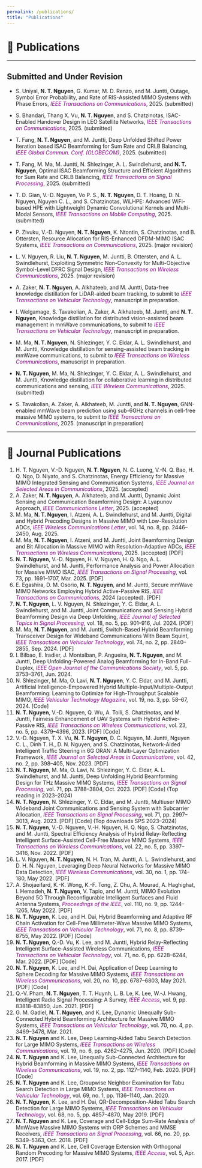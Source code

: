 ```yaml
---
permalink: /publications/
title: "Publications"
---
```


# 📄 Publications

---

## Submitted and Under Revision

- S. Uniyal, **N. T. Nguyen**, G. Kumar, M. D. Renzo, and M. Juntti, Outage, Symbol Error Probability, and Rate of RIS-Assisted MIMO Systems with Phase Errors, <span style="color:purple;"><em>IEEE Transactions on Communications</em></span>, 2025. (submitted)

- S. Bhandari, Thang X. Vu, **N. T. Nguyen**, and S. Chatzinotas, ISAC-Enabled Handover Design in LEO Satellite Networks, <span style="color:purple;"><em>IEEE Transactions on Communications</em></span>, 2025. (submitted)

- T. Fang, **N. T. Nguyen**, and M. Juntti, Deep Unfolded Shifted Power Iteration based ISAC Beamforming for Sum Rate and CRLB Balancing, <span style="color:purple;"><em>IEEE Global Commun. Conf. (GLOBECOM)</em></span>, 2025. (submitted)

- T. Fang, M. Ma, M. Juntti, N. Shlezinger, A. L. Swindlehurst, and **N. T. Nguyen**, Optimal ISAC Beamforming Structure and Efficient Algorithms for Sum Rate and CRLB Balancing, <span style="color:purple;"><em>IEEE Transactions on Signal Processing</em></span>, 2025. (submitted)

- T. D. Gian, V.-D. Nguyen, Vo P. S., **N. T. Nguyen**, D. T. Hoang, D. N. Nguyen, Nguyen C. L., and S. Chatzinotas, WiLHPE: Advanced WiFi-based HPE with Lightweight Dynamic Convolutional Kernels and Multi-Modal Sensors, <span style="color:purple;"><em>IEEE Transactions on Mobile Computing</em></span>, 2025. (submitted)

- P. Zivuku, V.-D. Nguyen, **N. T. Nguyen**, K. Ntontin, S. Chatzinotas, and B. Ottersten, Resource Allocation for RIS-Enhanced OFDM-MIMO ISAC Systems, <span style="color:purple;"><em>IEEE Transactions on Communications</em></span>, 2025. (major revision)

- L. V. Nguyen, R. Liu, **N. T. Nguyen**, M. Juntti, B. Ottersten, and A. L. Swindlehurst, Exploiting Symmetric Non-Convexity for Multi-Objective Symbol-Level DFRC Signal Design, <span style="color:purple;"><em>IEEE Transactions on Wireless Communications</em></span>, 2025. (major revision)

- A. Zaker, **N. T. Nguyen**, A. Alkhateeb, and M. Juntti, Data-free knowledge distillation for LiDAR-aided beam tracking, to submit to <span style="color:purple;"><em>IEEE Transactions on Vehicular Technology</em></span>, manuscript in preparation.

- I. Welgamage, S. Tavakolian, A. Zaker, A. Alkhateeb, M. Juntti, and **N. T. Nguyen**, Knowledge distillation for distributed vision-assisted beam management in mmWave communications, to submit to <span style="color:purple;"><em>IEEE Transactions on Vehicular Technology</em></span>, manuscript in preparation.

- M. Ma, **N. T. Nguyen**, N. Shlezinger, Y. C. Eldar, A. L. Swindlehurst, and M. Juntti, Knowledge distillation for sensing-assisted beam tracking in mmWave communications, to submit to <span style="color:purple;"><em>IEEE Transactions on Wireless Communications</em></span>, manuscript in preparation.

- **N. T. Nguyen**, M. Ma, N. Shlezinger, Y. C. Eldar, A. L. Swindlehurst, and M. Juntti, Knowledge distillation for collaborative learning in distributed communications and sensing, <span style="color:purple;"><em>IEEE Wireless Communications</em></span>, 2025. (submitted)

- S. Tavakolian, A. Zaker, A. Alkhateeb, M. Juntti, and **N. T. Nguyen**, GNN-enabled mmWave beam prediction using sub-6GHz channels in cell-free massive MIMO systems, to submit to <span style="color:purple;"><em>IEEE Transactions on Communications</em></span>, 2025. (manuscript in preparation)

---

# 📄 Journal Publications  

<ol>

<li>
H. T. Nguyen, V.-D. Nguyen, <strong>N. T. Nguyen</strong>, N. C. Luong, V.-N. Q. Bao, H. Q. Ngo, D. Niyato, and S. Chatzinotas,  
Energy Efficiency for Massive MIMO Integrated Sensing and Communication Systems,  
<span style="color:purple;"><em>IEEE Journal on Selected Areas in Communications</em></span>, 2025. (accepted)
</li>

<li>
A. Zaker, <strong>N. T. Nguyen</strong>, A. Alkhateeb, and M. Juntti,  
Dynamic Joint Sensing and Communication Beamforming Design: A Lyapunov Approach,  
<span style="color:purple;"><em>IEEE Communications Letter</em></span>, 2025. (accepted)
</li>

<li>
M. Ma, <strong>N. T. Nguyen</strong>, I. Atzeni, A. L. Swindlehurst, and M. Juntti,  
Digital and Hybrid Precoding Designs in Massive MIMO with Low-Resolution ADCs,  
<span style="color:purple;"><em>IEEE Wireless Communications Letter</em></span>, vol. 14, no. 8, pp. 2446–2450, Aug. 2025.
</li>

<li>
M. Ma, <strong>N. T. Nguyen</strong>, I. Atzeni, and M. Juntti,  
Joint Beamforming Design and Bit Allocation in Massive MIMO with Resolution-Adaptive ADCs,  
<span style="color:purple;"><em>IEEE Transactions on Wireless Communications</em></span>, 2025. (accepted) [PDF]
</li>

<li>
<strong>N. T. Nguyen</strong>, V.-D. Nguyen, H. V. Nguyen, H. Q. Ngo, A. L. Swindlehurst, and M. Juntti,  
Performance Analysis and Power Allocation for Massive MIMO ISAC,  
<span style="color:purple;"><em>IEEE Transactions on Signal Processing</em></span>, vol. 73, pp. 1691–1707, Mar. 2025. [PDF]
</li>

<li>
E. Egashira, D. M. Osorio, <strong>N. T. Nguyen</strong>, and M. Juntti,  
Secure mmWave MIMO Networks Employing Hybrid Active-Passive RIS,  
<span style="color:purple;"><em>IEEE Transactions on Communications</em></span>, 2024 (accepted). [PDF]
</li>

<li>
<strong>N. T. Nguyen</strong>, L. V. Nguyen, N. Shlezinger, Y. C. Eldar, A. L. Swindlehurst, and M. Juntti,  
Joint Communications and Sensing Hybrid Beamforming Design via Deep Unfolding,  
<span style="color:purple;"><em>IEEE Journal of Selected Topics in Signal Processing</em></span>, vol. 18, no. 5, pp. 901–916, Jul. 2024. [PDF]
</li>

<li>
M. Ma, <strong>N. T. Nguyen</strong>, and M. Juntti,  
Switch-Based Hybrid Beamforming Transceiver Design for Wideband Communications With Beam Squint,  
<span style="color:purple;"><em>IEEE Transactions on Vehicular Technology</em></span>, vol. 74, no. 2, pp. 2840–2855, Sep. 2024. [PDF]
</li>

<li>
I. Bilbao, E. Iradier, J. Montalban, P. Angueira, <strong>N. T. Nguyen</strong>, and M. Juntti,  
Deep Unfolding-Powered Analog Beamforming for In-Band Full-Duplex,  
<span style="color:purple;"><em>IEEE Open Journal of the Communications Society</em></span>, vol. 5, pp. 3753–3761, Jun. 2024.
</li>

<li>
N. Shlezinger, M. Ma, O. Lavi, <strong>N. T. Nguyen</strong>, Y. C. Eldar, and M. Juntti,  
Artificial Intelligence-Empowered Hybrid Multiple-Input/Multiple-Output Beamforming: Learning to Optimize for High-Throughput Scalable MIMO,  
<span style="color:purple;"><em>IEEE Vehicular Technology Magazine</em></span>, vol. 19, no. 3, pp. 58–67, 2024. [Code]
</li>

<li>
<strong>N. T. Nguyen</strong>, V.-D. Nguyen, Q. Wu, A. Tolli, S. Chatzinotas, and M. Juntti,  
Fairness Enhancement of UAV Systems with Hybrid Active-Passive RIS,  
<span style="color:purple;"><em>IEEE Transactions on Wireless Communications</em></span>, vol. 23, no. 5, pp. 4379–4396, 2023. [PDF] [Code]
</li>

<li>
V.-D. Nguyen, T. X. Vu, <strong>N. T. Nguyen</strong>, D. C. Nguyen, M. Juntti, Nguyen C. L., Dinh T. H., D. N. Nguyen, and S. Chatzinotas,  
Network-Aided Intelligent Traffic Steering in 6G ORAN: A Multi-Layer Optimization Framework,  
<span style="color:purple;"><em>IEEE Journal on Selected Areas in Communications</em></span>, vol. 42, no. 2, pp. 398–405, Nov. 2023. [PDF]
</li>

<li>
<strong>N. T. Nguyen</strong>, M. Ma, O. Lavi, N. Shlezinger, Y. C. Eldar, A. L. Swindlehurst, and M. Juntti,  
Deep Unfolding Hybrid Beamforming Design for THz Massive MIMO Systems,  
<span style="color:purple;"><em>IEEE Transactions on Signal Processing</em></span>, vol. 71, pp. 3788–3804, Oct. 2023. [PDF] [Code] (Top reading in 2023–2024)
</li>

<li>
<strong>N. T. Nguyen</strong>, N. Shlezinger, Y. C. Eldar, and M. Juntti,  
Multiuser MIMO Wideband Joint Communications and Sensing System with Subcarrier Allocation,  
<span style="color:purple;"><em>IEEE Transactions on Signal Processing</em></span>, vol. 71, pp. 2997–3013, Aug. 2023. [PDF] [Code] (Top downloads SPS 2023–2024)
</li>

<li>
<strong>N. T. Nguyen</strong>, V.-D. Nguyen, V.-H. Nguyen, H. Q. Ngo, S. Chatzinotas, and M. Juntti,  
Spectral Efficiency Analysis of Hybrid Relay-Reflecting Intelligent Surface-Assisted Cell-Free Massive MIMO Systems,  
<span style="color:purple;"><em>IEEE Transactions on Wireless Communications</em></span>, vol. 22, no. 5, pp. 3397–3416, Nov. 2022. [PDF]
</li>

<li>
L. V. Nguyen, <strong>N. T. Nguyen</strong>, N. H. Tran, M. Juntti, A. L. Swindlehurst, and D. H. N. Nguyen,  
Leveraging Deep Neural Networks for Massive MIMO Data Detection,  
<span style="color:purple;"><em>IEEE Wireless Communications</em></span>, vol. 30, no. 1, pp. 174–180, May 2022. [PDF]
</li>

<li>
A. Shojaeifard, K.-K. Wong, K.-F. Tong, Z. Chu, A. Mourad, A. Haghighat, I. Hemadeh, <strong>N. T. Nguyen</strong>, V. Tapio, and M. Juntti,  
MIMO Evolution Beyond 5G Through Reconfigurable Intelligent Surfaces and Fluid Antenna Systems,  
<span style="color:purple;"><em>Proceedings of the IEEE</em></span>, vol. 110, no. 9, pp. 1244–1265, May 2022. [PDF]
</li>

<li>
<strong>N. T. Nguyen</strong>, K. Lee, and H. Dai,  
Hybrid Beamforming and Adaptive RF Chain Activation for Cell-Free Millimeter-Wave Massive MIMO Systems,  
<span style="color:purple;"><em>IEEE Transactions on Vehicular Technology</em></span>, vol. 71, no. 8, pp. 8739–8755, May 2022. [PDF] [Code]
</li>

<li>
<strong>N. T. Nguyen</strong>, Q.-D. Vu, K. Lee, and M. Juntti,  
Hybrid Relay-Reflecting Intelligent Surface-Assisted Wireless Communications,  
<span style="color:purple;"><em>IEEE Transactions on Vehicular Technology</em></span>, vol. 71, no. 6, pp. 6228–6244, Mar. 2022. [PDF] [Code]
</li>

<li>
<strong>N. T. Nguyen</strong>, K. Lee, and H. Dai,  
Application of Deep Learning to Sphere Decoding for Massive MIMO Systems,  
<span style="color:purple;"><em>IEEE Transactions on Wireless Communications</em></span>, vol. 20, no. 10, pp. 6787–6803, May 2021. [PDF] [Code]
</li>

<li>
Q.-V. Pham, <strong>N. T. Nguyen</strong>, T. T. Huynh, L. B. Le, K. Lee, W.-J. Hwang,  
Intelligent Radio Signal Processing: A Survey,  
<span style="color:purple;"><em>IEEE Access</em></span>, vol. 9, pp. 83818–83850, Jun. 2021. [PDF]
</li>

<li>
G. M. Gadiel, <strong>N. T. Nguyen</strong>, and K. Lee,  
Dynamic Unequally Sub-Connected Hybrid Beamforming Architecture for Massive MIMO Systems,  
<span style="color:purple;"><em>IEEE Transactions on Vehicular Technology</em></span>, vol. 70, no. 4, pp. 3469–3478, Mar. 2021.
</li>

<li>
<strong>N. T. Nguyen</strong> and K. Lee,  
Deep Learning-Aided Tabu Search Detection for Large MIMO Systems,  
<span style="color:purple;"><em>IEEE Transactions on Wireless Communications</em></span>, vol. 19, no. 6, pp. 4262–4275, Jun. 2020. [PDF] [Code]
</li>

<li>
<strong>N. T. Nguyen</strong> and K. Lee,  
Unequally Sub-Connected Architecture for Hybrid Beamforming in Massive MIMO Systems,  
<span style="color:purple;"><em>IEEE Transactions on Wireless Communications</em></span>, vol. 19, no. 2, pp. 1127–1140, Feb. 2020. [PDF] [Code]
</li>

<li>
<strong>N. T. Nguyen</strong> and K. Lee,  
Groupwise Neighbor Examination for Tabu Search Detection in Large MIMO Systems,  
<span style="color:purple;"><em>IEEE Transactions on Vehicular Technology</em></span>, vol. 69, no. 1, pp. 1136–1140, Jan. 2020.
</li>

<li>
<strong>N. T. Nguyen</strong>, K. Lee, and H. Dai,  
QR-Decomposition-Aided Tabu Search Detection for Large MIMO Systems,  
<span style="color:purple;"><em>IEEE Transactions on Vehicular Technology</em></span>, vol. 68, no. 5, pp. 4857–4870, May 2019. [PDF]
</li>

<li>
<strong>N. T. Nguyen</strong> and K. Lee,  
Coverage and Cell-Edge Sum-Rate Analysis of MmWave Massive MIMO Systems with ORP Schemes and MMSE Receivers,  
<span style="color:purple;"><em>IEEE Transactions on Signal Processing</em></span>, vol. 66, no. 20, pp. 5349–5363, Oct. 2018. [PDF]
</li>

<li>
<strong>N. T. Nguyen</strong> and K. Lee,  
Cell Coverage Extension with Orthogonal Random Precoding for Massive MIMO Systems,  
<span style="color:purple;"><em>IEEE Access</em></span>, vol. 5, Apr. 2017. [PDF]
</li>

</ol>
